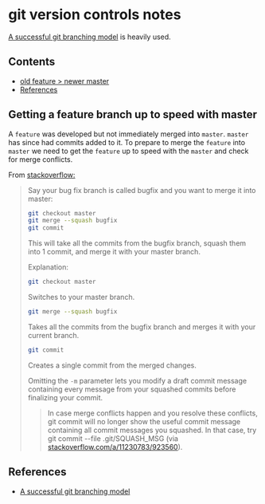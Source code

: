 # git version controls notes  

[A successful git branching model](https://nvie.com/posts/a-successful-git-branching-model/) is heavily used.

## Contents  

* [old feature > newer master](#getting-a-feature-branch-up-to-speed-with-master)
* [References](#references)  


## Getting a feature branch up to speed with master  

A `feature` was developed but not immediately merged into `master`. `master` has since had commits added to it. To prepare to merge the `feature` into `master` we need to get the `feature` up to speed with the `master` and check for merge conflicts.  

From [stackoverflow:](https://stackoverflow.com/a/5309051/4794025)
> Say your bug fix branch is called bugfix and you want to merge it into master:
>
>```bash
>git checkout master
>git merge --squash bugfix
>git commit
>```
>
>This will take all the commits from the bugfix branch, squash them into 1 commit, and merge it with your master branch.
>
>Explanation:
>
>```bash
>git checkout master
>```
>
>Switches to your master branch.
>
>```bash
>git merge --squash bugfix
>```
>
>Takes all the commits from the bugfix branch and merges it with your current branch.
>
>```bash
>git commit
>```
>
>Creates a single commit from the merged changes.
>
>Omitting the `-m` parameter lets you modify a draft commit message containing every message from your squashed commits before finalizing your commit.
>
>>In case merge conflicts happen and you resolve these conflicts, git commit will no longer show the useful commit message containing all commit messages you squashed. In that case, try git commit --file .git/SQUASH_MSG (via [stackoverflow.com/a/11230783/923560](http://stackoverflow.com/a/11230783/923560)).

## References  

* [A successful git branching model](https://nvie.com/posts/a-successful-git-branching-model/)
